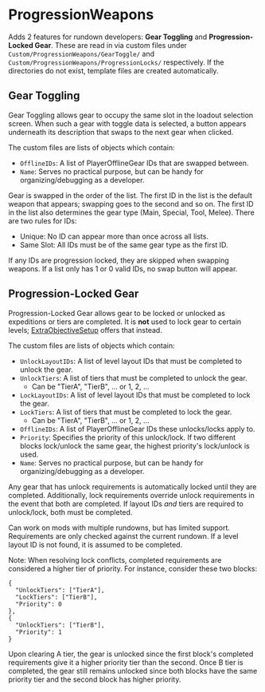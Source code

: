 # ProgressionWeapons

Adds 2 features for rundown developers: **Gear Toggling** and **Progression-Locked Gear**. These are read in via custom files under `Custom/ProgressionWeapons/GearToggle/` and `Custom/ProgressionWeapons/ProgressionLocks/` respectively. If the directories do not exist, template files are created automatically.

## Gear Toggling

Gear Toggling allows gear to occupy the same slot in the loadout selection screen. When such a gear with toggle data is selected, a button appears underneath its description that swaps to the next gear when clicked.

The custom files are lists of objects which contain:
- `OfflineIDs`: A list of PlayerOfflineGear IDs that are swapped between.
- `Name`: Serves no practical purpose, but can be handy for organizing/debugging as a developer.

Gear is swapped in the order of the list. The first ID in the list is the default weapon that appears; swapping goes to the second and so on. The first ID in the list also determines the gear type (Main, Special, Tool, Melee). There are two rules for IDs:
- Unique: No ID can appear more than once across all lists.
- Same Slot: All IDs must be of the same gear type as the first ID.

If any IDs are progression locked, they are skipped when swapping weapons. If a list only has 1 or 0 valid IDs, no swap button will appear.

## Progression-Locked Gear

Progression-Locked Gear allows gear to be locked or unlocked as expeditions or tiers are completed. It is **not** used to lock gear to certain levels; [ExtraObjectiveSetup](https://thunderstore.io/c/gtfo/p/Inas07/ExtraObjectiveSetup/) offers that instead.

The custom files are lists of objects which contain:
- `UnlockLayoutIDs`: A list of level layout IDs that must be completed to unlock the gear.
- `UnlockTiers`: A list of tiers that must be completed to unlock the gear.
    - Can be "TierA", "TierB", ... or 1, 2, ...
- `LockLayoutIDs`: A list of level layout IDs that must be completed to lock the gear.
- `LockTiers`: A list of tiers that must be completed to lock the gear.
    - Can be "TierA", "TierB", ... or 1, 2, ...
- `OfflineIDs`: A list of PlayerOfflineGear IDs these unlocks/locks apply to.
- `Priority`: Specifies the priority of this unlock/lock. If two different blocks lock/unlock the same gear, the highest priority's lock/unlock is used.
- `Name`: Serves no practical purpose, but can be handy for organizing/debugging as a developer.

Any gear that has unlock requirements is automatically locked until they are completed. Additionally, lock requirements override unlock requirements in the event that both are completed. If layout IDs *and* tiers are required to unlock/lock, both must be completed.

Can work on mods with multiple rundowns, but has limited support. Requirements are only checked against the current rundown. If a level layout ID is not found, it is assumed to be completed.

Note: When resolving lock conflicts, completed requirements are considered a higher tier of priority. For instance, consider these two blocks:
```
{
  "UnlockTiers": ["TierA"],
  "LockTiers": ["TierB"],
  "Priority": 0
},
{
  "UnlockTiers": ["TierB"],
  "Priority": 1
}
```
Upon clearing A tier, the gear is unlocked since the first block's completed requirements give it a higher priority tier than the second. Once B tier is completed, the gear still remains unlocked since both blocks have the same priority tier and the second block has higher priority.